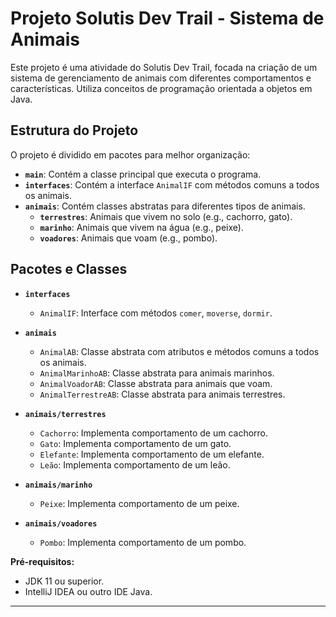 # Projeto Solutis Dev Trail - Sistema de Animais

Este projeto é uma atividade do Solutis Dev Trail, focada na criação de um sistema de gerenciamento de animais com diferentes comportamentos e características. Utiliza conceitos de programação orientada a objetos em Java.

## Estrutura do Projeto

O projeto é dividido em pacotes para melhor organização:

- **`main`**: Contém a classe principal que executa o programa.
- **`interfaces`**: Contém a interface `AnimalIF` com métodos comuns a todos os animais.
- **`animais`**: Contém classes abstratas para diferentes tipos de animais.
  - **`terrestres`**: Animais que vivem no solo (e.g., cachorro, gato).
  - **`marinho`**: Animais que vivem na água (e.g., peixe).
  - **`voadores`**: Animais que voam (e.g., pombo).

## Pacotes e Classes

- **`interfaces`**
  - `AnimalIF`: Interface com métodos `comer`, `moverse`, `dormir`.

- **`animais`**
  - `AnimalAB`: Classe abstrata com atributos e métodos comuns a todos os animais.
  - `AnimalMarinhoAB`: Classe abstrata para animais marinhos.
  - `AnimalVoadorAB`: Classe abstrata para animais que voam.
  - `AnimalTerrestreAB`: Classe abstrata para animais terrestres.

- **`animais/terrestres`**
  - `Cachorro`: Implementa comportamento de um cachorro.
  - `Gato`: Implementa comportamento de um gato.
  - `Elefante`: Implementa comportamento de um elefante.
  - `Leão`: Implementa comportamento de um leão.

- **`animais/marinho`**
  - `Peixe`: Implementa comportamento de um peixe.

- **`animais/voadores`**
  - `Pombo`: Implementa comportamento de um pombo.


 **Pré-requisitos:**
   - JDK 11 ou superior.
   - IntelliJ IDEA ou outro IDE Java.

---------------------------------------------
